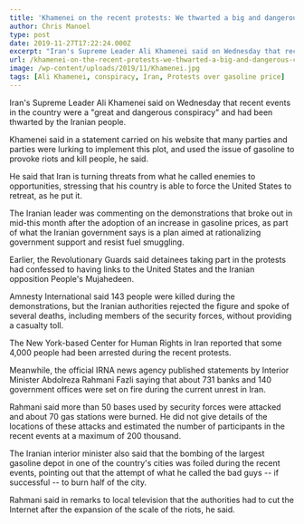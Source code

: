 ```yaml
---
title: 'Khamenei on the recent protests: We thwarted a big and dangerous conspiracy'
author: Chris Manoel
type: post
date: 2019-11-27T17:22:24.000Z
excerpt: "Iran's Supreme Leader Ali Khamenei said on Wednesday that recent events in the country were a \"great and dangerous conspiracy\" and had been thwarted by the Iranian people.\n"
url: /khamenei-on-the-recent-protests-we-thwarted-a-big-and-dangerous-conspiracy/
image: /wp-content/uploads/2019/11/Khamenei.jpg
tags: [Ali Khamenei, conspiracy, Iran, Protests over gasoline price]
---
```


Iran's Supreme Leader Ali Khamenei said on Wednesday that recent events in the country were a "great and dangerous conspiracy" and had been thwarted by the Iranian people.

Khamenei said in a statement carried on his website that many parties and parties were lurking to implement this plot, and used the issue of gasoline to provoke riots and kill people, he said.

He said that Iran is turning threats from what he called enemies to opportunities, stressing that his country is able to force the United States to retreat, as he put it.

The Iranian leader was commenting on the demonstrations that broke out in mid-this month after the adoption of an increase in gasoline prices, as part of what the Iranian government says is a plan aimed at rationalizing government support and resist fuel smuggling.

Earlier, the Revolutionary Guards said detainees taking part in the protests had confessed to having links to the United States and the Iranian opposition People's Mujahedeen.

Amnesty International said 143 people were killed during the demonstrations, but the Iranian authorities rejected the figure and spoke of several deaths, including members of the security forces, without providing a casualty toll.

The New York-based Center for Human Rights in Iran reported that some 4,000 people had been arrested during the recent protests.

Meanwhile, the official IRNA news agency published statements by Interior Minister Abdolreza Rahmani Fazli saying that about 731 banks and 140 government offices were set on fire during the current unrest in Iran.

Rahmani said more than 50 bases used by security forces were attacked and about 70 gas stations were burned. He did not give details of the locations of these attacks and estimated the number of participants in the recent events at a maximum of 200 thousand.

The Iranian interior minister also said that the bombing of the largest gasoline depot in one of the country's cities was foiled during the recent events, pointing out that the attempt of what he called the bad guys -- if successful -- to burn half of the city.

Rahmani said in remarks to local television that the authorities had to cut the Internet after the expansion of the scale of the riots, he said.
